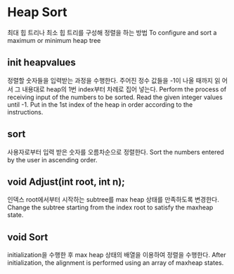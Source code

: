 # Heap Sort 
  최대 힙 트리나 최소 힙 트리를 구성해 정렬을 하는 방법
  To configure and sort a maximum or minimum heap tree
## init heapvalues
  정렬할 숫자들을 입력받는 과정을 수행한다. 주어진 정수 값들을 -1이 나올 때까지 읽
  어서 그 내용대로 heap의 1번 index부터 차례로 집어 넣는다.
  Perform the process of receiving input of the numbers to be sorted. Read the given integer values until -1.
  Put in the 1st index of the heap in order according to the instructions.
## sort
  사용자로부터 입력 받은 숫자를 오름차순으로 정렬한다.
  Sort the numbers entered by the user in ascending order.
  
## void Adjust(int root, int n);
  인덱스 root에서부터 시작하는 subtree를 max heap 상태를 만족하도록 변경한다.
  Change the subtree starting from the index root to satisfy the maxheap state.
 
 ## void Sort
  initialization을 수행한 후 max heap 상태의 배열을 이용하여 정렬을 수행한다. 
  After initialization, the alignment is performed using an array of maxheap states.
